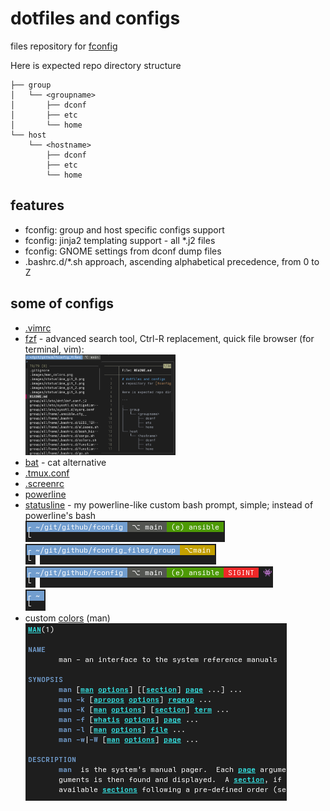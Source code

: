 # dotfiles and configs
files repository for [fconfig](https://github.com/goloshubov/fconfig)

Here is expected repo directory structure
```
├── group
│   └── <groupname>
│       ├── dconf
│       ├── etc
│       └── home
└── host
    └── <hostname>
        ├── dconf
        ├── etc
        └── home
```
## features
- fconfig: group and host specific configs support
- fconfig: jinja2 templating support - all *.j2 files
- fconfig: GNOME settings from dconf dump files
- .bashrc.d/*.sh approach, ascending alphabetical precedence, from 0 to Z

## some of configs
- [.vimrc](group/all/home/.vimrc)
- [fzf](group/workstations/home/.bashrc.d/fzf.sh) - advanced search tool, Ctrl-R replacement, quick file browser (for terminal, vim):\
  <img src=".images/fzf_file_browser.png" width="50%" height="50%">
- [bat](group/all/home/.config/bat/config) - cat alternative
- [.tmux.conf](group/all/home/.tmux.conf)
- [.screenrc](group/all/home/.screenrc)
- [powerline](group/workstations/home/.config/powerline)
- [statusline](group/all/home/.bashrc.d/z10_statusline.sh) - my powerline-like custom bash prompt, simple; instead of powerline's bash\
  ![img](.images/statusline_git_0.png)\
  ![img](.images/statusline_git_1.png)\
  ![img](.images/statusline_git_2.png)\
  ![img](.images/statusline_git_3.png)
- custom [colors](group/all/home/.bashrc.d/LESS_TERMCAP.sh) (man)\
  ![img](.images/man_colors.png)

